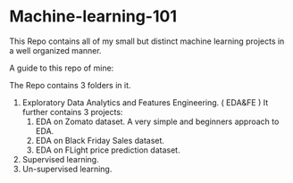 # Machine-learning-101
This Repo contains all of my small but distinct machine learning projects in a well organized manner. 

A guide to this repo of mine:

The Repo contains 3 folders in it. 

1. Exploratory Data Analytics and Features Engineering. ( EDA&FE )
    It further contains 3 projects:
    1. EDA on Zomato dataset. 
        A very simple and beginners approach to EDA.
    2. EDA on Black Friday Sales dataset.
    3. EDA on FLight price prediction dataset.
2. Supervised learning. 
3. Un-supervised learning.